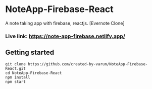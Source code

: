 # NoteApp-Firebase-React
A note taking app with firebase, reactjs. [Evernote Clone]  
### Live link: https://note-app-firebase.netlify.app/


## Getting started  
  
``` git clone https://github.com/created-by-varun/NoteApp-Firebase-React.git ```  
``` cd NoteApp-Firebase-React ```  
``` npm install ```  
``` npm start ```  
